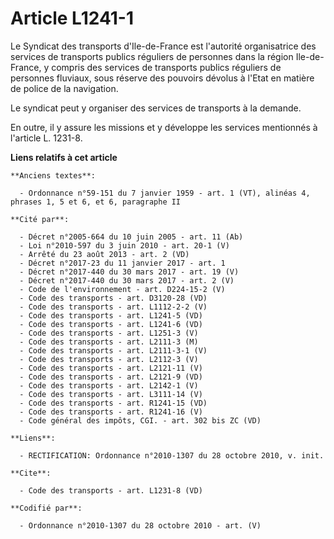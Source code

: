 # Article L1241-1

Le Syndicat des transports d'Ile-de-France est l'autorité organisatrice des services de transports publics réguliers de
personnes dans la région Ile-de-France, y compris des services de transports publics réguliers de personnes fluviaux, sous
réserve des pouvoirs dévolus à l'Etat en matière de police de la navigation. 

Le syndicat peut y organiser des services de transports à la demande. 

En outre, il y assure les missions et y développe les services mentionnés à l'article L. 1231-8.

**Liens relatifs à cet article**

	**Anciens textes**:

	  - Ordonnance n°59-151 du 7 janvier 1959 - art. 1 (VT), alinéas 4, phrases 1, 5 et 6, et 6, paragraphe II

	**Cité par**:

	  - Décret n°2005-664 du 10 juin 2005 - art. 11 (Ab)
	  - Loi n°2010-597 du 3 juin 2010 - art. 20-1 (V)
	  - Arrêté du 23 août 2013 - art. 2 (VD)
	  - Décret n°2017-23 du 11 janvier 2017 - art. 1
	  - Décret n°2017-440 du 30 mars 2017 - art. 19 (V)
	  - Décret n°2017-440 du 30 mars 2017 - art. 2 (V)
	  - Code de l'environnement - art. D224-15-2 (V)
	  - Code des transports - art. D3120-28 (VD)
	  - Code des transports - art. L1112-2-2 (V)
	  - Code des transports - art. L1241-5 (VD)
	  - Code des transports - art. L1241-6 (VD)
	  - Code des transports - art. L1251-3 (V)
	  - Code des transports - art. L2111-3 (M)
	  - Code des transports - art. L2111-3-1 (V)
	  - Code des transports - art. L2112-3 (V)
	  - Code des transports - art. L2121-11 (V)
	  - Code des transports - art. L2121-9 (VD)
	  - Code des transports - art. L2142-1 (V)
	  - Code des transports - art. L3111-14 (V)
	  - Code des transports - art. R1241-15 (VD)
	  - Code des transports - art. R1241-16 (V)
	  - Code général des impôts, CGI. - art. 302 bis ZC (VD)

	**Liens**:

	  - RECTIFICATION: Ordonnance n°2010-1307 du 28 octobre 2010, v. init.

	**Cite**:

	  - Code des transports - art. L1231-8 (VD)

	**Codifié par**:

	  - Ordonnance n°2010-1307 du 28 octobre 2010 - art. (V)

